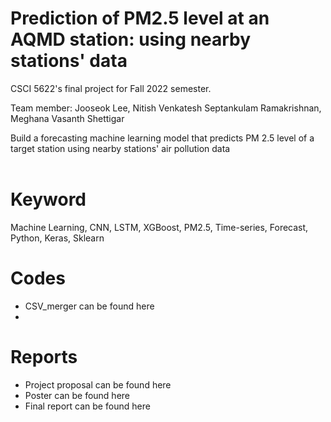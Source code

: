 # Prediction of PM2.5 level at an AQMD station: using nearby stations' data
CSCI 5622's final project for Fall 2022 semester.

Team member: Jooseok Lee, Nitish Venkatesh Septankulam Ramakrishnan, Meghana Vasanth Shettigar

Build a forecasting machine learning model that predicts PM 2.5 level of a target station using nearby stations' air pollution data
<br>
<br>

# Keyword
Machine Learning, CNN, LSTM, XGBoost, PM2.5, Time-series, Forecast, Python, Keras, Sklearn

# Codes
- CSV_merger can be found here
- 

# Reports
- Project proposal can be found here
- Poster can be found here
- Final report can be found here
